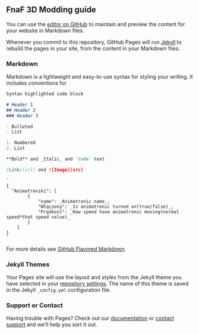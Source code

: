 ## FnaF 3D Modding guide

You can use the [editor on GitHub](https://github.com/Masteratack/Fnaf3D_Site/edit/main/README.md) to maintain and preview the content for your website in Markdown files.

Whenever you commit to this repository, GitHub Pages will run [Jekyll](https://jekyllrb.com/) to rebuild the pages in your site, from the content in your Markdown files.

### Markdown

Markdown is a lightweight and easy-to-use syntax for styling your writing. It includes conventions for

```markdown
Syntax highlighted code block

# Header 1
## Header 2
### Header 3

- Bulleted
- List

1. Numbered
2. List

**Bold** and _Italic_ and `Code` text

[Link](url) and ![Image](src)
```

```Mod sample
`
{
  "Animatroniki": [
        {
            "name": _Animatronic name_,
            "Włączony": _Is animatronic turned on(true/false)_,
            "Prędkość": _How speed have animatronic moving(normal speed*that speed value)_
        }
    ]
}
`
```

For more details see [GitHub Flavored Markdown](https://guides.github.com/features/mastering-markdown/).

### Jekyll Themes

Your Pages site will use the layout and styles from the Jekyll theme you have selected in your [repository settings](https://github.com/Masteratack/Fnaf3D_Site/settings/pages). The name of this theme is saved in the Jekyll `_config.yml` configuration file.

### Support or Contact

Having trouble with Pages? Check out our [documentation](https://docs.github.com/categories/github-pages-basics/) or [contact support](https://support.github.com/contact) and we’ll help you sort it out.
